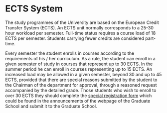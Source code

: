 # ECTS System

The study programmes of the University are based on the European Credit Transfer System (ECTS). An ECTS unit normally corresponds to a 25-30 hour workload per semester. Full-time status requires a course load of 18 ECTS per semester. Students carrying fewer credits are considered part-time.

Every semester the student enrolls in courses according to the requirements of his / her curriculum. As a rule, the student can enroll in a given semester of study in courses that represent up to 30 ECTS. In the summer period he can enroll in courses representing up to 15 ECTS. An increased load may be allowed in a given semester, beyond 30 and up to 45 ECTS, provided that there are special reasons submitted by the student to the Chairman of the department for approval, through a reasoned request accompanied by the detailed grade. Those students who wish to enroll to over 30 ECTS they should complete the [special registration form](https://www.ucy.ac.cy/graduateschool/wp-content/uploads/sites/45/2022/03/entypo-gia-eggrafi-se-peran-ton-45-english.docx) which could be found in the announcements of the webpage of the Graduate School and submit it to the Graduate School.